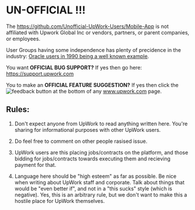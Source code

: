 # UN-OFFICIAL !!!

The https://github.com/Unofficial-UpWork-Users/Mobile-App is not affiliated with Upwork Global Inc or vendors, partners, or parent companies, or employees. 

User Groups having some independence has plenty of precidence in the industry: [Oracle users in 1990 being a well known example](http://www.orafaq.com/wiki/IOUW).

You want **OFFICIAL BUG SUPPORT?** If yes then go here: https://support.upwork.com

You to make an **OFFICIAL FEATURE SUGGESTION?** If yes then click the ![feedback](https://user-images.githubusercontent.com/82182/46256421-b5e17d80-c4a2-11e8-920a-dca37682f586.png) button at the bottom of any www.upwork.com page.

## Rules:

1. Don't expect anyone from UpWork to read anything written here. You're sharing for informational purposes with other UpWork users.

2. Do feel free to comment on other people rasised issue.

3. UpWork users are this placing jobs/contracts on the platform, and those bidding for jobs/contracts towards executing them and recieving payment for that.

4. Language here should be "high esteem" as far as possible. Be nice when writing about UpWork staff and corporate. Talk about things that would be "even better if", and not in a "this sucks" style (which is negative). Yes, this is an arbitrary rule, but we don't want to make this a hostile place for UpWork themselves. 
